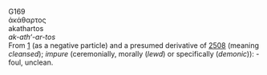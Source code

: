 G169  
ἀκάθαρτος  
akathartos  
*ak-ath‘-ar-tos*  
From [1](g0001) (as a negative particle) and a presumed derivative of
[2508](g2508) (meaning *cleansed*); *impure* (ceremonially, morally
(*lewd*) or specifically (*demonic*)): - foul, unclean.  
